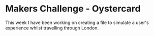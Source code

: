 # Makers Challenge - Oystercard
This week I have been working on creating a file to simulate a user's experience whilst travelling through London. 

## 
